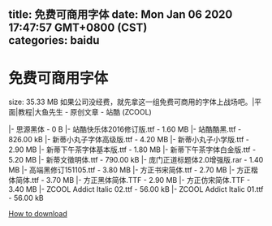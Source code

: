 
title: 免费可商用字体
date: Mon Jan 06 2020 17:47:57 GMT+0800 (CST)    
categories: baidu
---

# 免费可商用字体
size: 35.33 MB
 如果公司没经费，就先拿这一组免费可商用的字体上战场吧。|平面|教程|大鱼先生 - 原创文章 - 站酷 (ZCOOL)
 
|- 思源黑体 - 0 B
|- 站酷快乐体2016修订版.ttf - 1.60 MB
|- 站酷酷黑.ttf - 826.00 kB
|- 新蒂小丸子字体高级版.ttf - 4.20 MB
|- 新蒂小丸子小学版.ttf - 2.90 MB
|- 新蒂下午茶字体基本版.ttf - 1.80 MB
|- 新蒂下午茶字体白金版.ttf - 5.20 MB
|- 新蒂文徵明体.ttf - 790.00 kB
|- 庞门正道标题体2.0增强版.rar - 1.40 MB
|- 高端黑修订151105.ttf - 3.80 MB
|- 方正书宋简体.ttf - 2.70 MB
|- 方正楷体简体.ttf - 3.70 MB
|- 方正黑体简体.TTF - 2.90 MB
|- 方正仿宋简体.TTF - 3.40 MB
|- ZCOOL Addict Italic 02.ttf - 56.00 kB
|- ZCOOL Addict Italic 01.ttf - 56.00 kB

[How to download](https://bpcam.bemobtrk.com/go/2ceec3aa-1ca2-46d6-b9ff-aaa5c184517c?jno=4159)